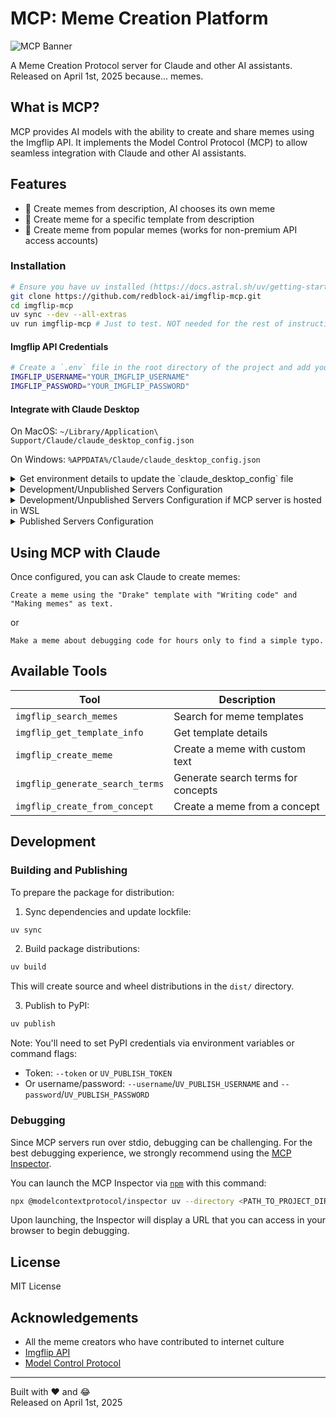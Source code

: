 # MCP: Meme Creation Platform

![MCP Banner](https://i.imgflip.com/9pbq4t.jpg)

A Meme Creation Protocol server for Claude and other AI assistants. Released on April 1st, 2025 because... memes.

## What is MCP?

MCP provides AI models with the ability to create and share memes using the Imgflip API. 
It implements the Model Control Protocol (MCP) to allow seamless integration with Claude and other AI assistants.

## Features

- 🚀 Create memes from description, AI chooses its own meme
- 🎯 Create meme for a specific template from description
- 🌟 Create meme from popular memes (works for non-premium API access accounts)



### Installation

```bash
# Ensure you have uv installed (https://docs.astral.sh/uv/getting-started/installation/)
git clone https://github.com/redblock-ai/imgflip-mcp.git
cd imgflip-mcp
uv sync --dev --all-extras
uv run imgflip-mcp # Just to test. NOT needed for the rest of instructions here... it will be set by claude computer.
```

#### Imgflip API Credentials

```bash
# Create a `.env` file in the root directory of the project and add your Imgflip API credentials:
IMGFLIP_USERNAME="YOUR_IMGFLIP_USERNAME"
IMGFLIP_PASSWORD="YOUR_IMGFLIP_PASSWORD"
```

#### Integrate with Claude Desktop

On MacOS: `~/Library/Application\ Support/Claude/claude_desktop_config.json`

On Windows: `%APPDATA%/Claude/claude_desktop_config.json`

<details>
<summary>Get environment details to update the `claude_desktop_config` file</summary>

- To retrieve the environment details:
   1. Run the following command in your terminal:
      ```bash
      npx @modelcontextprotocol/inspector uv --directory <PATH_TO_PROJECT_DIR> run imgflip-mcp
      ```
   2. Open the MCP Inspector on localhost.
   
   3. Click on Connect.
   
   4. Copy the output environment key from the terminal.

You can install and use the MCP Inspector via npm if needed.
</details> 


<details>
  <summary>Development/Unpublished Servers Configuration</summary>

  ```bash
  "mcpServers": {
    "imgflip-mcp": {
      "command": "uv",
      "args": [
        "--directory",
        "<PATH_TO_PROJECT_DIR>",
        "run",
        "imgflip-mcp"
      ],
      "env": {
       <content from env key in mcp inspector terminal response>
      }
    }
  }
```
</details> 

<details>
  <summary>Development/Unpublished Servers Configuration if MCP server is hosted in WSL</summary>
  
  ```bash
  "mcpServers": {
    "imgflip-mcp": {
      "command": "wsl.exe",
        "args": [
            "bash",
            "-c",
            "PATH_TO_UV_BIN --directory <PATH_TO_PROJECT_DIR> run imgflip-mcp"
        ],
    }
  }
  ```

</details>

<details>
  <summary>Published Servers Configuration</summary>

  ```bash
  "mcpServers": {
    "imgflip-mcp": {
      "command": "uvx",
      "args": [
        "imgflip-mcp"
      ]
    }
  }
  ```

</details>



## Using MCP with Claude

Once configured, you can ask Claude to create memes:

```
Create a meme using the "Drake" template with "Writing code" and "Making memes" as text.
```

or

```
Make a meme about debugging code for hours only to find a simple typo.
```

## Available Tools

| Tool | Description |
|------|-------------|
| `imgflip_search_memes` | Search for meme templates |
| `imgflip_get_template_info` | Get template details |
| `imgflip_create_meme` | Create a meme with custom text |
| `imgflip_generate_search_terms` | Generate search terms for concepts |
| `imgflip_create_from_concept` | Create a meme from a concept |


## Development

### Building and Publishing

To prepare the package for distribution:

1. Sync dependencies and update lockfile:
```bash
uv sync
```

2. Build package distributions:
```bash
uv build
```

This will create source and wheel distributions in the `dist/` directory.

3. Publish to PyPI:
```bash
uv publish
```

Note: You'll need to set PyPI credentials via environment variables or command flags:
- Token: `--token` or `UV_PUBLISH_TOKEN`
- Or username/password: `--username`/`UV_PUBLISH_USERNAME` and `--password`/`UV_PUBLISH_PASSWORD`

### Debugging

Since MCP servers run over stdio, debugging can be challenging. For the best debugging
experience, we strongly recommend using the [MCP Inspector](https://github.com/modelcontextprotocol/inspector).


You can launch the MCP Inspector via [`npm`](https://docs.npmjs.com/downloading-and-installing-node-js-and-npm) with this command:

```bash
npx @modelcontextprotocol/inspector uv --directory <PATH_TO_PROJECT_DIR> run imgflip-mcp
```


Upon launching, the Inspector will display a URL that you can access in your browser to begin debugging.


## License

MIT License

## Acknowledgements

- All the meme creators who have contributed to internet culture
- [Imgflip API](https://imgflip.com/api)
- [Model Control Protocol](https://github.com/modelcontextprotocol/python-sdk)

---

Built with ❤️ and 😂  
Released on April 1st, 2025